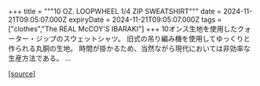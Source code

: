 +++
title = """10 OZ. LOOPWHEEL 1/4 ZIP SWEATSHIRT"""
date = 2024-11-21T09:05:07.000Z
expiryDate = 2024-11-21T09:05:07.000Z
tags = ["clothes","The REAL McCOY'S IBARAKI"]
+++
10オンス生地を使用したクォーター・ジップのスウェットシャツ。 旧式の吊り編み機を使用してゆっくりと作られる丸胴の生地。 時間が掛かるため、当然ながら現代においては非効率な生産方法である。 ...

[[source]](https://the-realmccoys.ocnk.net/product/1474)
